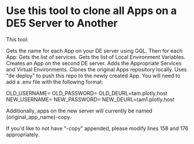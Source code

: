 # Use this tool to clone all Apps on a DE5 Server to Another

This tool:

Gets the name for each App on your DE server using GQL. Then for each App:
Gets the list of services.
Gets the list of Local Environment Variables.
Creates an App on the second DE server.
Adds the Appropriate Services and Virtual Environments.
Clones the original Apps repository locally.
Uses "de deploy" to push this repo to the newly created App.
You will need to add a .env file with the following format:

OLD_USERNAME=
OLD_PASSWORD=
OLD_DEURL=tam.plotly.host
NEW_USERNAME=
NEW_PASSWORD=
NEW_DEURL=tam1.plotly.host

Additionally, apps on the new server will currently be named {original_app_name}-copy.

If you'd like to not have "-copy" appended, please modify lines 158 and 176 appropriately.